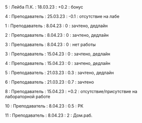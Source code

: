 5 : Лейба П.К. : 18.03.23 : +0.2 : бонус

4 : Преподаватель : 25.03.23 : -0.1 : отсутствие на лабе

1 : Преподаватель : 8.04.23 : 0 : зачтено, дедлайн

2 : Преподаватель : 8.04.23 : 0 : зачтено, дедлайн

3 : Преподаватель : 8.04.23 : 0 : нет работы

3 : Преподаватель : 15.04.23 : 0 : зачтено, дедлайн

4 : Преподаватель : 15.04.23 : 0 : зачтено, дедлайн

5 : Преподаватель : 21.03.23 : 0.3 : зачтено, дедлайн

6 : Преподаватель : 21.03.23 : 0.7 : зачтено

8 : Преподаватель : 15.04.23 : +0.2 : отсутствие/присутствие на лабораторной работе

10 : Преподаватель : 8.04.23 : 0.5 : РК

11 : Преподаватель : 8.04.23 : 2 : Дом.раб.
